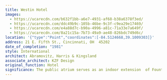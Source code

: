 ```yaml
---
title: Westin Hotel
images:
  - https://ucarecdn.com/b632f1bb-a6e7-4931-af68-b38a6378f3ed/
  - https://ucarecdn.com/ddc49b9c-105b-46be-9c3f-c9ea29e17469/
  - https://ucarecdn.com/e4a88d7c-b90a-4996-a81c-71a33e7a649f/
  - https://ucarecdn.com/8a21c15a-7b73-49a9-ae48-826bdc749d6c/
location: '{"type":"Point","coordinates":[-84.5124668,39.1009303]}'
address: 21 E. Fifth St., Cincinnati, OH  45202
date_of_completion: "1981"
style: International
architect: Abramovitz, Harris & Kingsland
associate_architect: KZF Design
original_function: Hotel
significance: The public atrium serves as an indoor extension  of Fountain Square.
---
```

